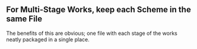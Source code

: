 ## For Multi-Stage Works, keep each Scheme in the same File 

The benefits of this are obvious; one file with each stage of the works neatly packaged in a single place.